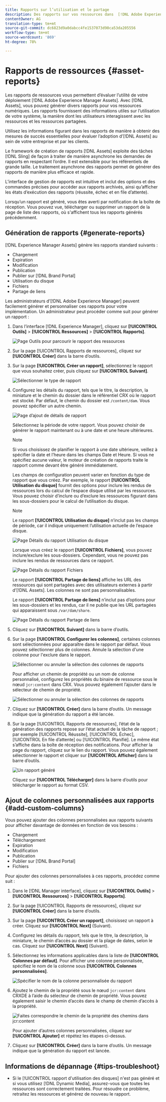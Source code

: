 ```yaml
---
title: Rapports sur l’utilisation et le partage
description: Des rapports sur vos ressources dans  [!DNL Adobe Experience Manager Assets]  vous permettent de comprendre l’utilisation, l’activité et le partage de vos ressources numériques.
contentOwner: AG
translation-type: tm+mt
source-git-commit: dc6823d9a0dabcc4fe1537073d90ca53da205556
workflow-type: tm+mt
source-wordcount: '869'
ht-degree: 78%

---
```



# Rapports de ressources {#asset-reports}

Les rapports de ressources vous permettent d’évaluer l’utilité de votre déploiement [!DNL Adobe Experience Manager Assets]. Avec [!DNL Assets], vous pouvez générer divers rapports pour vos ressources numériques. Les rapports fournissent des informations utiles sur l’utilisation de votre système, la manière dont les utilisateurs interagissent avec les ressources et les ressources <!-- downloaded and --> partagées.

Utilisez les informations figurant dans les rapports de manière à obtenir des mesures de succès essentielles pour évaluer l’adoption d’[!DNL Assets] au sein de votre entreprise et par les clients.

Le framework de création de rapports [!DNL Assets] exploite des tâches [!DNL Sling] de façon à traiter de manière asynchrone les demandes de rapports en respectant l’ordre. Il est extensible pour les référentiels de grande taille. Le traitement asynchrone des rapports permet de générer des rapports de manière plus efficace et rapide.

L’interface de gestion de rapports est intuitive et inclut des options et des commandes précises pour accéder aux rapports archivés, ainsi qu’afficher les états d’exécution des rapports (réussite, échec et en file d’attente).

Lorsqu’un rapport est généré, vous êtes averti par <!-- through an email (optional) and --> notification de la boîte de réception. Vous pouvez vue, télécharger ou supprimer un rapport de la page de liste des rapports, où s&#39;affichent tous les rapports générés précédemment.

## Génération de rapports {#generate-reports}

[!DNL Experience Manager Assets] génère les rapports standard suivants :

* Chargement
* Expiration
* Modification
* Publication
* Publier sur [!DNL Brand Portal]
* Utilisation du disque
* Fichiers
* Partage de liens

<!-- Removed download report.
* Upload
* Download
* Expiration
* Modification
* Publish
* [!DNL Brand Portal] publish
* Disk Usage
* Files
* Link Share
-->

Les administrateurs d’[!DNL Adobe Experience Manager] peuvent facilement générer et personnaliser ces rapports pour votre implémentation. Un administrateur peut procéder comme suit pour générer un rapport :

1. Dans l’interface [!DNL Experience Manager], cliquez sur **[!UICONTROL Outils]** > **[!UICONTROL Ressources]** > **[!UICONTROL Rapports]**.

   ![Page Outils pour parcourir le rapport des ressources](assets/navigation.png)

1. Sur la page [!UICONTROL Rapports de ressources], cliquez sur **[!UICONTROL Créer]** dans la barre d’outils.
1. Sur la page **[!UICONTROL Créer un rapport]**, sélectionnez le rapport que vous souhaitez créer, puis cliquez sur **[!UICONTROL Suivant]**.

   ![Sélectionner le type de rapport](assets/choose_report.png)

1. Configurez les détails du rapport, tels que le titre, la description, la miniature et le chemin du dossier dans le référentiel CRX où le rapport est stocké. Par défaut, le chemin du dossier est `/content/dam`. Vous pouvez spécifier un autre chemin.

   ![Page d’ajout de détails de rapport](assets/report_configuration.png)

   Sélectionnez la période de votre rapport. Vous pouvez choisir de générer le rapport maintenant ou à une date et une heure ultérieures.

   >[!NOTE]
   >
   >Si vous choisissez de planifier le rapport à une date ultérieure, veillez à spécifier la date et l’heure dans les champs Date et Heure. Si vous ne spécifiez aucune valeur, le moteur de création de rapports traite le rapport comme devant être généré immédiatement.

   Les champs de configuration peuvent varier en fonction du type de rapport que vous créez. Par exemple, le rapport **[!UICONTROL Utilisation du disque]** fournit des options pour inclure les rendus de ressources lors du calcul de l’espace disque utilisé par les ressources. Vous pouvez choisir d’inclure ou d’exclure les ressources figurant dans les sous-dossiers pour le calcul de l’utilisation du disque.

   >[!NOTE]
   >
   >Le rapport **[!UICONTROL Utilisation du disque]** n’inclut pas les champs de période, car il indique uniquement l’utilisation actuelle de l’espace disque.

   ![Page Détails du rapport Utilisation du disque](assets/disk_usage_configuration.png)

   Lorsque vous créez le rapport **[!UICONTROL Fichiers]**, vous pouvez inclure/exclure les sous-dossiers. Cependant, vous ne pouvez pas inclure les rendus de ressources dans ce rapport.

   ![Page Détails du rapport Fichiers](assets/files_report.png)

   Le rapport **[!UICONTROL Partage de liens]** affiche les URL des ressources qui sont partagées avec des utilisateurs externes à partir d’[!DNL Assets]. <!-- It includes email ids of the user who shared the assets, emails ids of users with which the assets are shared, share date, and expiration date for the link. --> Les colonnes ne sont pas personnalisables.

   Le rapport **[!UICONTROL Partage de liens]** n’inclut pas d’options pour les sous-dossiers et les rendus, car il ne publie que les URL partagées qui apparaissent sous `/var/dam/share`.

   ![Page Détails du rapport Partage de liens](assets/link_share.png)

1. Cliquez sur **[!UICONTROL Suivant]** dans la barre d’outils.

1. Sur la page **[!UICONTROL Configurer les colonnes]**, certaines colonnes sont sélectionnées pour apparaître dans le rapport par défaut. Vous pouvez sélectionner plus de colonnes. Annule la sélection d&#39;une colonne pour l&#39;exclure dans le rapport.

   ![Sélectionner ou annuler la sélection des colonnes de rapports](assets/configure_columns.png)

   Pour afficher un chemin de propriété ou un nom de colonne personnalisé, configurez les propriétés du binaire de ressource sous le nœud `jcr:content` dans CRX. Vous pouvez également l’ajouter dans le sélecteur de chemin de propriété.

   ![Sélectionner ou annuler la sélection des colonnes de rapports](assets/custom_columns.png)

1. Cliquez sur **[!UICONTROL Créer]** dans la barre d’outils. Un message indique que la génération du rapport a été lancée.
1. Sur la page [!UICONTROL Rapports de ressources], l’état de la génération des rapports repose sur l’état actuel de la tâche de rapport ; par exemple [!UICONTROL Réussite], [!UICONTROL Échec], [!UICONTROL En file d’attente] ou [!UICONTROL Planifié]. Le même état s’affiche dans la boîte de réception des notifications. Pour afficher la page du rapport, cliquez sur le lien du rapport. Vous pouvez également sélectionner le rapport et cliquer sur **[!UICONTROL Afficher]** dans la barre d’outils.

   ![Un rapport généré](assets/report_page.png)

   Cliquez sur **[!UICONTROL Télécharger]** dans la barre d’outils pour télécharger le rapport au format CSV.

## Ajout de colonnes personnalisées aux rapports {#add-custom-columns}

Vous pouvez ajouter des colonnes personnalisées aux rapports suivants pour afficher davantage de données en fonction de vos besoins :

<!-- Remove download report.
* Upload
* Download
* Expiration
* Modification
* Publish
* [!DNL Brand Portal] publish
* Files
-->

* Chargement
* Téléchargement
* Expiration
* Modification
* Publication
* Publier sur [!DNL Brand Portal]
* Fichiers

Pour ajouter des colonnes personnalisées à ces rapports, procédez comme suit :

1. Dans le [!DNL Manager interface], cliquez sur **[!UICONTROL Outils]** > **[!UICONTROL Ressources]** > **[!UICONTROL Rapports]**.
1. Sur la page [!UICONTROL Rapports de ressources], cliquez sur **[!UICONTROL Créer]** dans la barre d’outils.

1. Sur la page **[!UICONTROL Créer un rapport]**, choisissez un rapport à créer. Cliquez sur **[!UICONTROL Next]** (Suivant).

1. Configurez les détails du rapport, tels que le titre, la description, la miniature, le chemin d’accès au dossier et la plage de dates, selon le cas. Cliquez sur **[!UICONTROL Next]** (Suivant).

1. Sélectionnez les informations applicables dans la liste de **[!UICONTROL Colonnes par défaut]**. Pour afficher une colonne personnalisée, spécifiez le nom de la colonne sous **[!UICONTROL Colonnes personnalisées]**.

   ![Spécifier le nom de la colonne personnalisée du rapport](assets/custom_columns-1.png)

1. Ajoutez le chemin de la propriété sous le nœud `jcr:content` dans CRXDE à l’aide du sélecteur de chemin de propriété. Vous pouvez également saisir le chemin d’accès dans le champ de chemin d’accès à la propriété.

   ![Faites correspondre le chemin de la propriété des chemins dans jcr:content](assets/property_picker.png)

   Pour ajouter d’autres colonnes personnalisées, cliquez sur **[!UICONTROL Ajouter]** et répétez les étapes ci-dessus.

1. Cliquez sur **[!UICONTROL Créer]** dans la barre d’outils. Un message indique que la génération du rapport est lancée.

<!-- TBD: How to configure purge now? Is it using OSGi configurations?

## Configure purging service {#configure-purging-service}

To remove reports that you no longer require, configure the DAM Report Purge service from the web console to purge existing reports based on their quantity and age.

1. Access the web console (configuration manager) from `https://[aem_server]:[port]/system/console/configMgr`.
1. Open the **[!UICONTROL DAM Report Purge Service]** configuration.
1. Specify the frequency (time interval) for the purging service in the `scheduler.expression.name` field. You can also configure the age and the quantity threshold for reports.
1. Save the changes.
-->

## Informations de dépannage {#tips-troubleshoot}

* Si le [!UICONTROL rapport d&#39;utilisation des disques] n&#39;est pas généré et si vous utilisez [!DNL Dynamic Media], assurez-vous que toutes les ressources sont correctement traitées. Pour résoudre ce problème, retraitez les ressources et générez de nouveau le rapport.

<!-- These notes were present in generate report section above. Removing commented text from in between the instructions to preserve the numbering of the ordered list.

TBD: How do enable this in CS now? Is it done using some OSGi config now?
   >[!NOTE]
   >
   >Before you can generate an **[!UICONTROL Asset Downloaded]** report, ensure that the Asset Download service is enabled. From the web console (`https://[aem_server]:[port]/system/console/configMgr`), open the **[!UICONTROL Day CQ DAM Event Recorder]** configuration, and select the **[!UICONTROL Asset Downloaded (DOWNLOADED)]** option in Event Types if not already selected.
-->

<!-- Removed download report.
   >[!NOTE]
   >
   >By default, the Content Fragments and link shares are included in the asset [!UICONTROL Download] report. Select the appropriate option to create a report of link shares or to exclude Content Fragments from the download report.

   >[!NOTE]
   >
   >The [!UICONTROL Download] report displays details of only those assets which are downloaded after selecting individually or are downloaded using Quick Action. However, it does not include the details of the assets that are inside a downloaded folder.
-->
